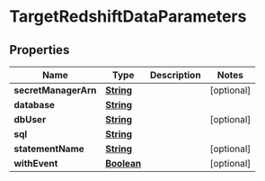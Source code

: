

# TargetRedshiftDataParameters


## Properties

| Name | Type | Description | Notes |
|------------ | ------------- | ------------- | -------------|
|**secretManagerArn** | [**String**](String.md) |  |  [optional] |
|**database** | [**String**](String.md) |  |  |
|**dbUser** | [**String**](String.md) |  |  [optional] |
|**sql** | [**String**](String.md) |  |  |
|**statementName** | [**String**](String.md) |  |  [optional] |
|**withEvent** | [**Boolean**](Boolean.md) |  |  [optional] |



